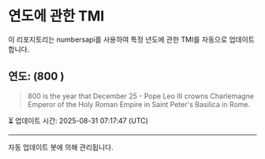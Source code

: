 
# 연도에 관한 TMI

이 리포지토리는 numbersapi를 사용하여 특정 년도에 관한 TMI를 자동으로 업데이트합니다.

## 연도: (800 )
> 800 is the year that December 25 - Pope Leo III crowns Charlemagne Emperor of the Holy Roman Empire in Saint Peter's Basilica in Rome.

⏳ 업데이트 시간: 2025-08-31 07:17:47 (UTC)

---
자동 업데이트 봇에 의해 관리됩니다.
